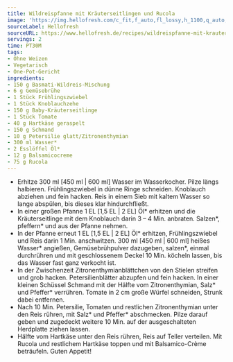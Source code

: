```yaml
---
title: Wildreispfanne mit Kräuterseitlingen und Rucola
image: 'https://img.hellofresh.com/c_fit,f_auto,fl_lossy,h_1100,q_auto,w_2600/hellofresh_s3/image/wildreispfanne-mit-krauterseitlingen-92e1b683.jpg'
sourceLabel: Hellofresh
sourceURL: https://www.hellofresh.de/recipes/wildreispfanne-mit-krauterseitlingen-6242daae51f837560b6e14df
servings: 2
time: PT30M
tags:
- Ohne Weizen
- Vegetarisch
- One-Pot-Gericht
ingredients:
- 150 g Basmati-Wildreis-Mischung
- 6 g Gemüsebrühe
- 1 Stück Frühlingszwiebel
- 1 Stück Knoblauchzehe
- 150 g Baby-Kräuterseitlinge
- 1 Stück Tomate
- 40 g Hartkäse geraspelt
- 150 g Schmand
- 10 g Petersilie glatt/Zitronenthymian
- 300 ml Wasser*
- 2 Esslöffel Öl*
- 12 g Balsamicocreme
- 75 g Rucola
---
```


- Erhitze 300 ml [450 ml | 600 ml] Wasser im Wasserkocher.  Pilze längs halbieren.  Frühlingszwiebel in dünne Ringe schneiden.  Knoblauch abziehen und fein hacken.  Reis in einem Sieb mit kaltem Wasser so lange abspülen, bis dieses klar hindurchfließt.
- In einer großen Pfanne 1 EL [1,5 EL | 2 EL] Öl\* erhitzen und die Kräuterseitlinge mit dem Knoblauch darin 3 – 4 Min. anbraten. Salzen\*, pfeffern\* und aus der Pfanne nehmen.
- In der Pfanne erneut 1 EL [1,5 EL | 2 EL] Öl\* erhitzen, Frühlingszwiebel und Reis darin 1 Min. anschwitzen. 300 ml [450 ml | 600 ml] heißes Wasser\* angießen, Gemüsebrühpulver dazugeben, salzen\*, einmal durchrühren und mit geschlossenem Deckel 10 Min. köcheln lassen, bis das Wasser fast ganz verkocht ist.
- In der Zwischenzeit Zitronenthymianblättchen von den Stielen streifen und grob hacken.  Petersilienblätter abzupfen und fein hacken. In einer kleinen Schüssel Schmand mit der Hälfte vom Zitronenthymian, Salz\* und Pfeffer\* verrühren.  Tomate in 2 cm große Würfel schneiden, Strunk dabei entfernen.
- Nach 10 Min. Petersilie, Tomaten und restlichen Zitronenthymian unter den Reis rühren, mit Salz\* und Pfeffer\* abschmecken. Pilze darauf geben und zugedeckt weitere 10 Min. auf der ausgeschalteten Herdplatte ziehen lassen.
- Hälfte vom Hartkäse unter den Reis rühren, Reis auf Teller verteilen. Mit Rucola und restlichem Hartkäse toppen und mit Balsamico-Crème beträufeln.  Guten Appetit!
